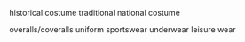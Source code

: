 
historical costume
traditional national costume

overalls/coveralls
uniform
sportswear
underwear
leisure wear